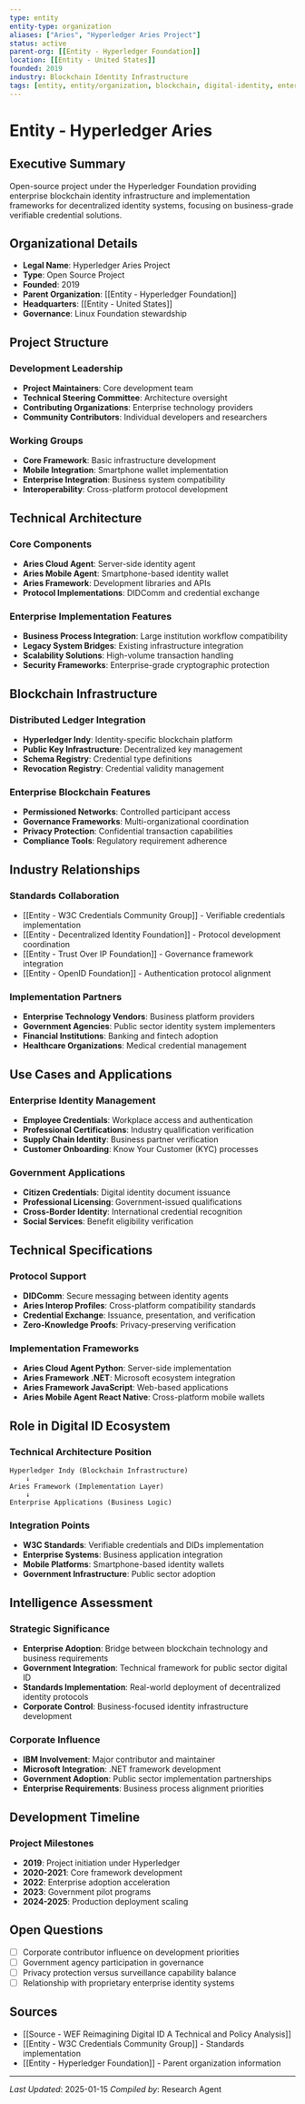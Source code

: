 ```yaml
---
type: entity
entity-type: organization
aliases: ["Aries", "Hyperledger Aries Project"]
status: active
parent-org: [[Entity - Hyperledger Foundation]]
location: [[Entity - United States]]
founded: 2019
industry: Blockchain Identity Infrastructure
tags: [entity, entity/organization, blockchain, digital-identity, enterprise-solutions]
---
```


# Entity - Hyperledger Aries

## Executive Summary
Open-source project under the Hyperledger Foundation providing enterprise blockchain identity infrastructure and implementation frameworks for decentralized identity systems, focusing on business-grade verifiable credential solutions.

## Organizational Details
- **Legal Name**: Hyperledger Aries Project
- **Type**: Open Source Project
- **Founded**: 2019
- **Parent Organization**: [[Entity - Hyperledger Foundation]]
- **Headquarters**: [[Entity - United States]]
- **Governance**: Linux Foundation stewardship

## Project Structure
### Development Leadership
- **Project Maintainers**: Core development team
- **Technical Steering Committee**: Architecture oversight
- **Contributing Organizations**: Enterprise technology providers
- **Community Contributors**: Individual developers and researchers

### Working Groups
- **Core Framework**: Basic infrastructure development
- **Mobile Integration**: Smartphone wallet implementation
- **Enterprise Integration**: Business system compatibility
- **Interoperability**: Cross-platform protocol development

## Technical Architecture

### Core Components
- **Aries Cloud Agent**: Server-side identity agent
- **Aries Mobile Agent**: Smartphone-based identity wallet
- **Aries Framework**: Development libraries and APIs
- **Protocol Implementations**: DIDComm and credential exchange

### Enterprise Implementation Features
- **Business Process Integration**: Large institution workflow compatibility
- **Legacy System Bridges**: Existing infrastructure integration
- **Scalability Solutions**: High-volume transaction handling
- **Security Frameworks**: Enterprise-grade cryptographic protection

## Blockchain Infrastructure

### Distributed Ledger Integration
- **Hyperledger Indy**: Identity-specific blockchain platform
- **Public Key Infrastructure**: Decentralized key management
- **Schema Registry**: Credential type definitions
- **Revocation Registry**: Credential validity management

### Enterprise Blockchain Features
- **Permissioned Networks**: Controlled participant access
- **Governance Frameworks**: Multi-organizational coordination
- **Privacy Protection**: Confidential transaction capabilities
- **Compliance Tools**: Regulatory requirement adherence

## Industry Relationships

### Standards Collaboration
- [[Entity - W3C Credentials Community Group]] - Verifiable credentials implementation
- [[Entity - Decentralized Identity Foundation]] - Protocol development coordination
- [[Entity - Trust Over IP Foundation]] - Governance framework integration
- [[Entity - OpenID Foundation]] - Authentication protocol alignment

### Implementation Partners
- **Enterprise Technology Vendors**: Business platform providers
- **Government Agencies**: Public sector identity system implementers
- **Financial Institutions**: Banking and fintech adoption
- **Healthcare Organizations**: Medical credential management

## Use Cases and Applications

### Enterprise Identity Management
- **Employee Credentials**: Workplace access and authentication
- **Professional Certifications**: Industry qualification verification
- **Supply Chain Identity**: Business partner verification
- **Customer Onboarding**: Know Your Customer (KYC) processes

### Government Applications
- **Citizen Credentials**: Digital identity document issuance
- **Professional Licensing**: Government-issued qualifications
- **Cross-Border Identity**: International credential recognition
- **Social Services**: Benefit eligibility verification

## Technical Specifications

### Protocol Support
- **DIDComm**: Secure messaging between identity agents
- **Aries Interop Profiles**: Cross-platform compatibility standards
- **Credential Exchange**: Issuance, presentation, and verification
- **Zero-Knowledge Proofs**: Privacy-preserving verification

### Implementation Frameworks
- **Aries Cloud Agent Python**: Server-side implementation
- **Aries Framework .NET**: Microsoft ecosystem integration
- **Aries Framework JavaScript**: Web-based applications
- **Aries Mobile Agent React Native**: Cross-platform mobile wallets

## Role in Digital ID Ecosystem

### Technical Architecture Position
```
Hyperledger Indy (Blockchain Infrastructure)
    ↓
Aries Framework (Implementation Layer)
    ↓
Enterprise Applications (Business Logic)
```

### Integration Points
- **W3C Standards**: Verifiable credentials and DIDs implementation
- **Enterprise Systems**: Business application integration
- **Mobile Platforms**: Smartphone-based identity wallets
- **Government Infrastructure**: Public sector adoption

## Intelligence Assessment

### Strategic Significance
- **Enterprise Adoption**: Bridge between blockchain technology and business requirements
- **Government Integration**: Technical framework for public sector digital ID
- **Standards Implementation**: Real-world deployment of decentralized identity protocols
- **Corporate Control**: Business-focused identity infrastructure development

### Corporate Influence
- **IBM Involvement**: Major contributor and maintainer
- **Microsoft Integration**: .NET framework development
- **Government Adoption**: Public sector implementation partnerships
- **Enterprise Requirements**: Business process alignment priorities

## Development Timeline
### Project Milestones
- **2019**: Project initiation under Hyperledger
- **2020-2021**: Core framework development
- **2022**: Enterprise adoption acceleration
- **2023**: Government pilot programs
- **2024-2025**: Production deployment scaling

## Open Questions
- [ ] Corporate contributor influence on development priorities
- [ ] Government agency participation in governance
- [ ] Privacy protection versus surveillance capability balance
- [ ] Relationship with proprietary enterprise identity systems

## Sources
- [[Source - WEF Reimagining Digital ID A Technical and Policy Analysis]]
- [[Entity - W3C Credentials Community Group]] - Standards implementation
- [[Entity - Hyperledger Foundation]] - Parent organization information

---
*Last Updated*: 2025-01-15
*Compiled by*: Research Agent